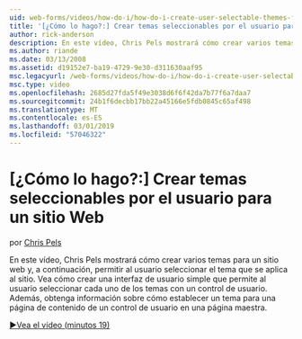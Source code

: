 ```yaml
---
uid: web-forms/videos/how-do-i/how-do-i-create-user-selectable-themes-for-a-web-site
title: '[¿Cómo lo hago?:] Crear temas seleccionables por el usuario para un sitio Web | Microsoft Docs'
author: rick-anderson
description: En este vídeo, Chris Pels mostrará cómo crear varios temas para un sitio web y, a continuación, permitir al usuario seleccionar el tema que se aplica al sitio. Vea cómo...
ms.author: riande
ms.date: 03/13/2008
ms.assetid: d19152e7-ba19-4729-9e30-d311630aaf95
msc.legacyurl: /web-forms/videos/how-do-i/how-do-i-create-user-selectable-themes-for-a-web-site
msc.type: video
ms.openlocfilehash: 2685d27fda5f49e3038d6f6f42da7b77f6a7daa7
ms.sourcegitcommit: 24b1f6decbb17bb22a45166e5fdb0845c65af498
ms.translationtype: MT
ms.contentlocale: es-ES
ms.lasthandoff: 03/01/2019
ms.locfileid: "57046322"
---
```

<a name="how-do-i-create-user-selectable-themes-for-a-web-site"></a>[¿Cómo lo hago?:] Crear temas seleccionables por el usuario para un sitio Web
====================
por [Chris Pels](https://twitter.com/chrispels)

En este vídeo, Chris Pels mostrará cómo crear varios temas para un sitio web y, a continuación, permitir al usuario seleccionar el tema que se aplica al sitio. Vea cómo crear una interfaz de usuario simple que permite al usuario seleccionar cada uno de los temas con un control de usuario. Además, obtenga información sobre cómo establecer un tema para una página de contenido de un control de usuario en una página maestra.

[&#9654;Vea el vídeo (minutos 19)](https://channel9.msdn.com/Blogs/ASP-NET-Site-Videos/how-do-i-create-user-selectable-themes-for-a-web-site)
